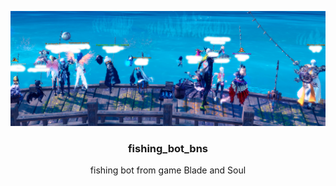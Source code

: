 <p align="center">
    <img src="./fishing_preview.png">
</p>

<h3 align="center">fishing_bot_bns</h3>
<p align="center"> fishing bot from game Blade and Soul </p>
